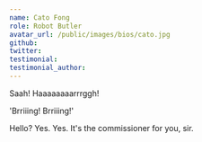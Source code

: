```yaml
---
name: Cato Fong
role: Robot Butler
avatar_url: /public/images/bios/cato.jpg
github:
twitter:
testimonial:
testimonial_author:
---
```


Saah! Haaaaaaaarrrggh!

'Brriiing! Brriiing!'

Hello? Yes. Yes. It's the commissioner for you, sir.